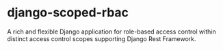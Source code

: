 # django-scoped-rbac
A rich and flexible Django application for role-based access control within
distinct access control scopes supporting Django Rest Framework.
